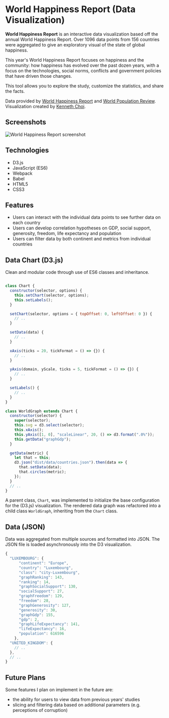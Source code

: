 # World Happiness Report (Data Visualization)

**World Happiness Report** is an interactive data visualization based off the annual World Happiness Report. Over 1096 data points from 156 countries were aggregated to give an exploratory visual of the state of global happiness.  

This year's World Happiness Report focuses on happiness and the community: how happiness has evolved over the past dozen years, with a focus on the technologies, social norms, conflicts and government policies that have driven those changes.  

This tool allows you to explore the study, customize the statistics, and share the facts.  

Data provided by [World Happiness Report](https://worldhappiness.report/) and [World Population Review](http://worldpopulationreview.com/).   
Visualization created by [Kenneth Choi](https://www.kchoi.io).  

## Screenshots

![World Happiness Report screenshot](https://mrkchoi.github.io/WHR_data_visualization/dist/assets/screenshots/screen_test-02.gif)

## Technologies
* D3.js
* JavaScript (ES6)
* Webpack
* Babel
* HTML5
* CSS3

## Features
* Users can interact with the individual data points to see further data on each country
* Users can develop correlation hypotheses on GDP, social support, generosity, freedom, life expectancy and population
* Users can filter data by both continent and metrics from individual countries

## Data Chart (D3.js)

Clean and modular code through use of ES6 classes and inheritance.

```javascript

class Chart {
  constructor(selector, options) {
    this.setChart(selector, options);
    this.setLabels();
  }

  setChart(selector, options = { topOffset: 0, leftOffset: 0 }) {
    // ..
  }

  setData(data) {
    // ..
  }

  xAxis(ticks = 20, tickFormat = () => {}) {
    // ..
  }

  yAxis(domain, yScale, ticks = 5, tickFormat = () => {}) {
    // ..
  }

  setLabels() {
    // ..
  }
}

class WorldGraph extends Chart {
  constructor(selector) {
    super(selector);
    this.svg = d3.select(selector);
    this.xAxis();
    this.yAxis([1, 0], "scaleLinear", 20, () => d3.format(".0%"));
    this.getData("graphGdp");
  }

  getData(metric) {
    let that = this;
    d3.json("dist/data/countries.json").then(data => {
      that.setData(data);
      that.circles(metric);
    });
  }
  // ..
}
```

A parent class, `Chart`, was implemented to initialize the base configuration for the (D3.js) visualization. The rendered data graph was refactored into a child class `WorldGraph`, inheriting from the `Chart` class.


## Data (JSON)

Data was aggregated from multiple sources and formatted into JSON. The JSON file is loaded asynchronously into the D3 visualization.

```javascript
{
  "LUXEMBOURG": {
      "continent": "Europe",
      "country": "Luxembourg",
      "class": "city-Luxembourg",
      "graphRanking": 143,
      "ranking": 14,
      "graphSocialSupport": 130,
      "socialSupport": 27,
      "graphFreedom": 129,
      "freedom": 28,
      "graphGenerosity": 127,
      "generosity": 30,
      "graphGdp": 155,
      "gdp": 2,
      "graphLifeExpectancy": 141,
      "lifeExpectancy": 16,
      "population": 616596
    },
  "UNITED_KINGDOM": {
    // ..
  },
  // ..
}
```


## Future Plans
Some features I plan on implement in the future are:

* the ability for users to view data from previous years' studies
* slicing and filtering data based on additional parameters (e.g. perceptions of corruption)
